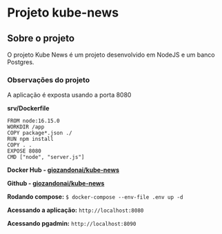 # Projeto kube-news
## Sobre o projeto
O projeto Kube News é um projeto desenvolvido em NodeJS e um banco Postgres.

### Observações do projeto
A aplicação é exposta usando a porta 8080

**srv/Dockerfile**
```
FROM node:16.15.0
WORKDIR /app
COPY package*.json ./
RUN npm install
COPY . .
EXPOSE 8080
CMD ["node", "server.js"]
```

**Docker Hub - [giozandonai/kube-news](https://hub.docker.com/u/giozandonai/kube-news)**

**Github - [giozandonai/kube-news](https://github.com/giozandonai/kube-news)**

**Rodando compose:**
`$ docker-compose --env-file .env up -d`

**Acessando a aplicação:**
`http://localhost:8080`

**Acessando pgadmin:**
`http://localhost:8090`
